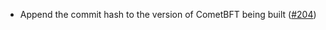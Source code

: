 - Append the commit hash to the version of CometBFT being built
  ([\#204](https://github.com/KYVENetwork/cometbft/v38/pull/204))
